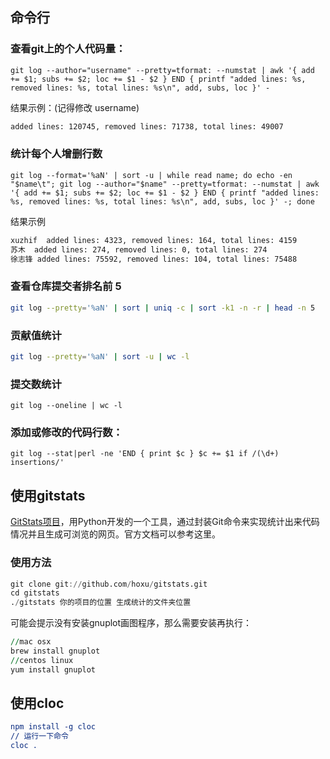 ## 命令行

### 查看git上的个人代码量：

```shell
git log --author="username" --pretty=tformat: --numstat | awk '{ add += $1; subs += $2; loc += $1 - $2 } END { printf "added lines: %s, removed lines: %s, total lines: %s\n", add, subs, loc }' -
```

结果示例：(记得修改 username)

```apache
added lines: 120745, removed lines: 71738, total lines: 49007
```

### 统计每个人增删行数

```shell
git log --format='%aN' | sort -u | while read name; do echo -en "$name\t"; git log --author="$name" --pretty=tformat: --numstat | awk '{ add += $1; subs += $2; loc += $1 - $2 } END { printf "added lines: %s, removed lines: %s, total lines: %s\n", add, subs, loc }' -; done
```

结果示例

```sh
xuzhif	added lines: 4323, removed lines: 164, total lines: 4159
苏木	added lines: 274, removed lines: 0, total lines: 274
徐志锋	added lines: 75592, removed lines: 104, total lines: 75488
```

### 查看仓库提交者排名前 5

```bash
git log --pretty='%aN' | sort | uniq -c | sort -k1 -n -r | head -n 5
```

### 贡献值统计

```bash
git log --pretty='%aN' | sort -u | wc -l
```

### 提交数统计

```1c
git log --oneline | wc -l
```

### 添加或修改的代码行数：

```nginx
git log --stat|perl -ne 'END { print $c } $c += $1 if /(\d+) insertions/'
```

## 使用gitstats

[GitStats项目](https://link.segmentfault.com/?enc=d222BALJB10GykwUzDRSjw%3D%3D.QdabMZdVXgkMJO1EraIGV90nZKF6pmbb%2Fn1dy7um7U3pdR0lwWDfQUTOd4y4nTdF)，用Python开发的一个工具，通过封装Git命令来实现统计出来代码情况并且生成可浏览的网页。官方文档可以参考这里。

### 使用方法

```awk
git clone git://github.com/hoxu/gitstats.git
cd gitstats
./gitstats 你的项目的位置 生成统计的文件夹位置
```

可能会提示没有安装gnuplot画图程序，那么需要安装再执行：

```awk
//mac osx
brew install gnuplot
//centos linux
yum install gnuplot
```

## 使用cloc

```cmake
npm install -g cloc
// 运行一下命令
cloc .
```

